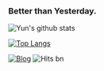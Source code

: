 ### Better than Yesterday.

![Yun's github stats](https://github-readme-stats.vercel.app/api?username=dolifeis2short&show_icons=true&theme=merko)


[![Top Langs](https://github-readme-stats.vercel.app/api/top-langs/?username=dolifeis2short&layout=compact&exclude_repo=dolifeis2short.github.io,intellij-settings)](https://github.com/anuraghazra/github-readme-stats)

[![Blog](https://img.shields.io/badge/Blog-choa.info-green.svg)](https://dolifeis2short.github.io/)
![Hits bn](https://hits.seeyoufarm.com/api/count/incr/badge.svg?url=https://github.com/dolifeis2short)
